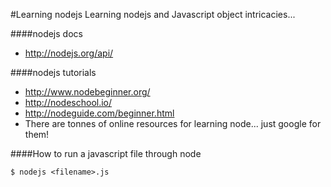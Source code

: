 #Learning nodejs
Learning nodejs and Javascript object intricacies...

####nodejs docs
- http://nodejs.org/api/

####nodejs tutorials
- http://www.nodebeginner.org/
- http://nodeschool.io/
- http://nodeguide.com/beginner.html
- There are tonnes of online resources for learning node... just google for them!

####How to run a javascript file through node
```
$ nodejs <filename>.js
```
